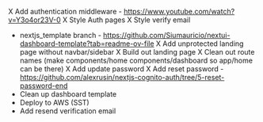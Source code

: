 X Add authentication middleware - https://www.youtube.com/watch?v=Y3o4or23V-0
X Style Auth pages
X Style verify email

- nextjs_template branch - https://github.com/Siumauricio/nextui-dashboard-template?tab=readme-ov-file
  X Add unprotected landing page without navbar/sidebar
  X Build out landing page
  X Clean out route names (make components/home components/dashboard so app/home can be there)
  X Add update password
  X Add reset password - https://github.com/alexrusin/nextjs-cognito-auth/tree/5-reset-password-end
- Clean up dashboard template
- Deploy to AWS (SST)
- Add resend verification email
